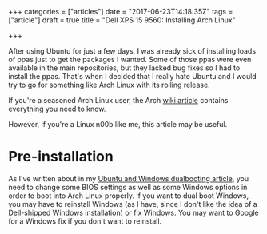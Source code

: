 +++
categories = ["articles"]
date = "2017-06-23T14:18:35Z"
tags = ["article"]
draft = true
title = "Dell XPS 15 9560: Installing Arch Linux"

+++

After using Ubuntu for just a few days,
I was already sick of installing loads of ppas
just to get the packages I wanted.
Some of those ppas were even available in the main repositories,
but they lacked bug fixes
so I had to install the ppas.
That's when I decided that
I really hate Ubuntu
and I would try to go for something like
Arch Linux
with its rolling release.

If you're a seasoned Arch Linux user,
the Arch [wiki article](https://wiki.archlinux.org/index.php/Dell_XPS_15_9560)
contains everything you need to know.

However,
if you're a Linux n00b like me,
this article may be useful.

<!--more-->

# Pre-installation

As I've written about in my
[Ubuntu and Windows dualbooting article](post/xps15/dualboot/),
you need to change some BIOS settings
as well as some Windows options
in order to boot into Arch Linux properly.
If you want to dual boot Windows,
you may have to reinstall Windows
(as I have,
since I don't like the idea of a
Dell-shipped Windows installation)
or fix Windows.
You may want to Google for a Windows fix
if you don't want to reinstall.
